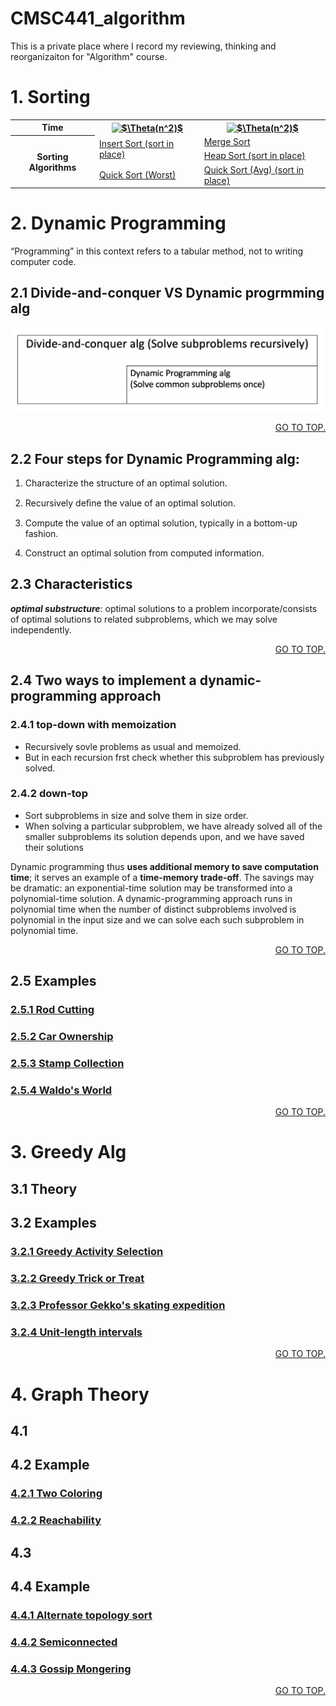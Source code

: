
# CMSC441_algorithm

This is a private place where I record my reviewing, thinking and reorganizaiton for "Algorithm" course. 



# 1. Sorting


<table>
<tr>
    <th>Time</th>
    <th><a href="https://www.codecogs.com/eqnedit.php?latex=$$\Theta(n^2)$$" target="_blank"><img src="https://latex.codecogs.com/gif.latex?$\Theta(n^2)$" title="$\Theta(n^2)$" /></a> </th>
    <th><a href="https://www.codecogs.com/eqnedit.php?latex=$$\Theta(n^2)$$" target="_blank"><img src="https://latex.codecogs.com/gif.latex?$\Theta(nlogn)$" title="$\Theta(n^2)$" /></a></th>
</tr>

<tr>
    <th rowspan = "3">Sorting Algorithms</th>
    <td rowspan = "2"><a href="./insertsort">Insert Sort (sort in place)</a></td>
    <td><a href="./mergesort">Merge Sort</a></td>
</tr>

<tr>
    <td><a href="./heapsort">Heap Sort (sort in place)</a></td>
</tr>

<tr>
    <td><a href="./quicksort">Quick Sort (Worst)</a></td>
    <td><a href="./quicksort">Quick Sort (Avg) (sort in place)</a></td>
</tr>

</table>

# 2. Dynamic Programming
“Programming” in this context refers to a tabular method, not to writing computer code.

## 2.1 Divide-and-conquer VS Dynamic progrmming alg

<img src="./DynamicProg/venn_DPalg.png"/>

[<p align="right"> GO TO TOP.</p>](#cmsc441_algorithm)

## 2.2 Four steps for Dynamic Programming alg:
1. Characterize the structure of an optimal solution.

2. Recursively deﬁne the value of an optimal solution.

3. Compute the value of an optimal solution, typically in a bottom-up fashion.

4. Construct an optimal solution from computed information.

## 2.3 Characteristics
***optimal substructure***: optimal solutions to a problem incorporate/consists of optimal solutions to related subproblems, which we may solve independently.

[<p align="right"> GO TO TOP.</p>](#cmsc441_algorithm)

## 2.4 Two ways to implement a dynamic-programming approach
### 2.4.1 top-down with memoization
- Recursively sovle problems as usual and memoized.
- But in each recursion frst check whether this subproblem has previously solved.
### 2.4.2 down-top
- Sort subproblems in size and solve them in size order.
- When solving a particular subproblem, we have already solved all of the smaller subproblems its solution depends upon, and we have saved their solutions

Dynamic programming thus **uses additional memory to save computation time**; it serves an example of a **time-memory trade-off**. The savings may be dramatic: an exponential-time solution may be transformed into a polynomial-time solution. A dynamic-programming approach runs in polynomial time when the number of distinct subproblems involved is polynomial in the input size and we can solve each such subproblem in polynomial time.

[<p align="right"> GO TO TOP.</p>](#cmsc441_algorithm)

## 2.5 Examples
### <a href="./DP_rodcutting/rodcutting.md" id="2.5.1">2.5.1 Rod Cutting</a>

### <a href="./DP_carowner/carowner.md" id="2.5.2">2.5.2 Car Ownership</a>

### <a href="./DP_stampCollection/stampColletion.md" id="2.5.3">2.5.3 Stamp Collection</a>

### <a href="./DP_waldoworld/waldoWorld.md" id="2.5.4">2.5.4 Waldo's World</a>

[<p align="right"> GO TO TOP.</p>](#cmsc441_algorithm)


# 3. Greedy Alg

## 3.1 Theory

## 3.2 Examples
### <a href="./Greedy_gas/Eg_GreedyActivitySelection.md" id="3.2.1">3.2.1 Greedy Activity Selection</a>
 
### <a href="./Greedy_tricktreat/eg_greedytricktreat.md" id="3.2.2">3.2.2 Greedy Trick or Treat</a>

### <a href="./Greedy_skating/eg_greedyskating.md" id="3.2.3">3.2.3 Professor Gekko's skating expedition</a>

### <a href="./Greedy_unitLengthInterval/eg_unitLengthInterval.md" id="3.2.4">3.2.4 Unit-length intervals</a>

[<p align="right"> GO TO TOP.</p>](#cmsc441_algorithm)


# 4. Graph Theory

## 4.1

## 4.2 Example
### <a href="./Graph_2coloring/eg_2coloring.md" id="4.2.1">4.2.1 Two Coloring</a>
### <a href="./Graph_reachability/eg_reachability.md" id="4.2.2">4.2.2 Reachability</a>

## 4.3

## 4.4 Example
### <a href="./Graph_alternateTopologySort/eg_alternateTopologySort.md" id="4.4.1">4.4.1 Alternate topology sort</a>
### <a href="./Graph_semiconnected/eg_semiconnected.md" id="4.4.2">4.4.2 Semiconnected</a>
### <a href="./Graph_gossipMongering/eg_gossipMongering.md" id="4.4.3">4.4.3 Gossip Mongering</a>


[<p align="right"> GO TO TOP.</p>](#cmsc441_algorithm)